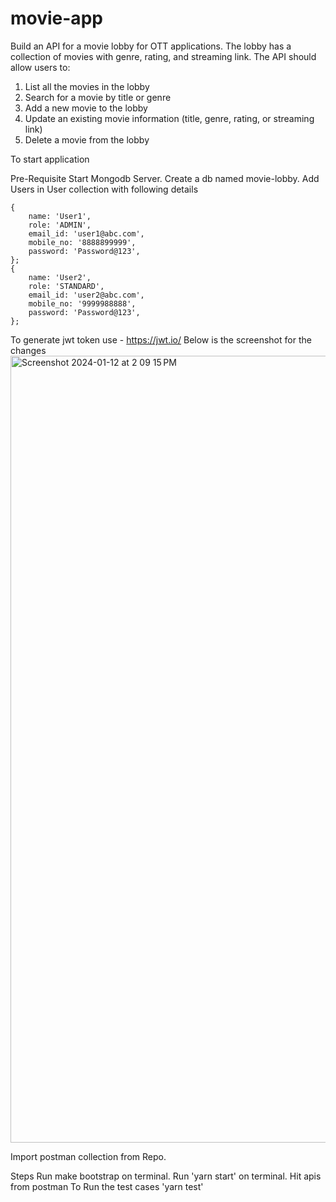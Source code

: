# movie-app
Build an API for a movie lobby for OTT applications. The lobby has a collection of movies with
genre, rating, and streaming link. The API should allow users to:
1. List all the movies in the lobby
2. Search for a movie by title or genre
3. Add a new movie to the lobby
4. Update an existing movie information (title, genre, rating, or streaming link)
5. Delete a movie from the lobby

To start application

Pre-Requisite
Start Mongodb Server.
Create a db named movie-lobby.
Add Users in User collection with following details
```
{
    name: 'User1',
    role: 'ADMIN',
    email_id: 'user1@abc.com',
    mobile_no: '8888899999',
    password: 'Password@123',
};
{
    name: 'User2',
    role: 'STANDARD',
    email_id: 'user2@abc.com',
    mobile_no: '9999988888',
    password: 'Password@123',
};
```
To generate jwt token use - https://jwt.io/
Below is the screenshot for the changes
<img width="1259" alt="Screenshot 2024-01-12 at 2 09 15 PM" src="https://github.com/pranjal2018201094/movie-app/assets/42588172/0e876337-6274-40bd-a234-fa286f8369c8">

Import postman collection from Repo.

Steps
Run make bootstrap on terminal.
Run 'yarn start' on terminal.
Hit apis from postman
To Run the test cases 'yarn test'
